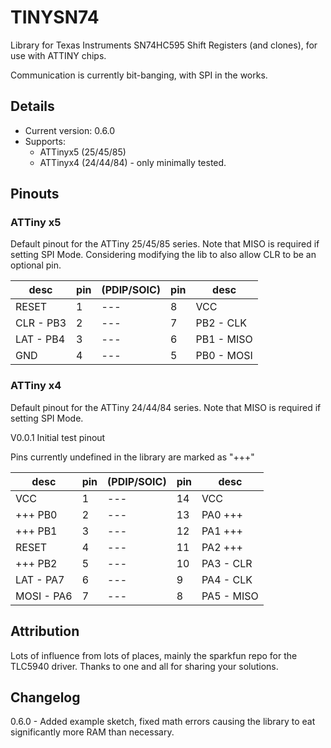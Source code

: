 # TINYSN74
Library for Texas Instruments SN74HC595 Shift Registers (and clones),
for use with ATTINY chips.

Communication is currently bit-banging, with SPI in the works.  

## Details
- Current version: 0.6.0
- Supports:
  - ATTinyx5 (25/45/85)
  - ATTinyx4 (24/44/84) - only minimally tested.

## Pinouts

### ATTiny x5

Default pinout for the ATTiny 25/45/85 series.  Note that MISO is
required if setting SPI Mode.  Considering modifying the lib to also
allow CLR to be an optional pin.

|desc|pin|(PDIP/SOIC)|pin|desc|
|----|---|---|---|----|
|RESET|1|---|8|VCC|
|CLR - PB3|2|---|7|PB2 - CLK|
|LAT - PB4|3|---|6|PB1 - MISO|
|GND|4|---|5|PB0 - MOSI|


### ATTiny x4

Default pinout for the ATTiny 24/44/84 series.  Note that MISO is
required if setting SPI Mode.  

V0.0.1 Initial test pinout

Pins currently undefined in the library are marked as "+++" 


|desc|pin|(PDIP/SOIC)|pin|desc|
|----|---|---|---|----|
|VCC|1|---|14|VCC|
|+++ PB0|2|---|13|PA0 +++|
|+++ PB1|3|---|12|PA1 +++|
|RESET|4|---|11|PA2 +++|
|+++ PB2|5|---|10|PA3 - CLR|
|LAT - PA7|6|---|9|PA4 - CLK|
|MOSI - PA6|7|---|8|PA5 - MISO|

## Attribution
Lots of influence from lots of places, mainly the sparkfun repo for the
TLC5940 driver.  Thanks to one and all for sharing your solutions.

## Changelog

0.6.0 - Added example sketch, fixed math errors causing the library to
eat significantly more RAM than necessary.
